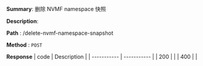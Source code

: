 **Summary**: 删除 NVMF namespace 快照

**Description**:

**Path** : /delete-nvmf-namespace-snapshot

**Method** : `POST`

**Response**
| code      | Description |
| ----------- | ----------- |
|  200   |       |
|  400   |       |

